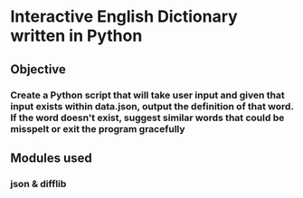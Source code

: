 # Interactive English Dictionary written in Python

## Objective

### Create a Python script that will take user input and given that input exists within data.json, output the definition of that word. If the word doesn't exist, suggest similar words that could be misspelt or exit the program gracefully

## Modules used

### json & difflib
